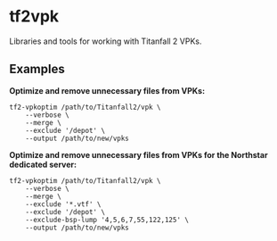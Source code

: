 # tf2vpk
Libraries and tools for working with Titanfall 2 VPKs.

## Examples

**Optimize and remove unnecessary files from VPKs:**

```
tf2-vpkoptim /path/to/Titanfall2/vpk \
    --verbose \
    --merge \
    --exclude '/depot' \
    --output /path/to/new/vpks
```

**Optimize and remove unnecessary files from VPKs for the Northstar dedicated server:**

```
tf2-vpkoptim /path/to/Titanfall2/vpk \
    --verbose \
    --merge \
    --exclude '*.vtf' \
    --exclude '/depot' \
    --exclude-bsp-lump '4,5,6,7,55,122,125' \
    --output /path/to/new/vpks
```
